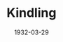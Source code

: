 ---
title: Kindling
date: 1932-03-29
closing_date: 
layout: productions
featured_image: 
image_caption:
image_credit:
playbill:
category:
Theatre: Theatre Jacksonville
crew:
  Staging and Props: Anne C. Lalor
  Director: Philip Devlin
cast:
  Mrs. Bates: Charlotte Bowden Perry
  Mr. Howland: Eugene LeaMond
  Steve Bates: Harry Lewis
  Donovan: J.H. Richards
  Maggie Schultz: Louise Twitty
  Mrs. Burke-Smith: Marguerite Culp
  Dr. Ralph Taylor: Ralph W. Cooper, Jr.
  Alice: Sara Clark
  Rafferty: Sidney Clark
  Heinrich Schultz: Stokes Perry
external_links:
---